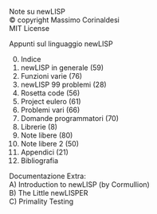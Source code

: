 Note su newLISP  
© copyright Massimo Corinaldesi  
MIT License  
    
Appunti sul linguaggio newLISP  
  
00) Indice  
01) newLISP in generale (59)  
02) Funzioni varie (76)  
03) newLISP 99 problemi (28)  
04) Rosetta code (56)  
05) Project eulero (61)  
06) Problemi vari (66)  
07) Domande programmatori (70)  
08) Librerie (8)  
09) Note libere (80)  
10) Note libere 2 (50)  
11) Appendici (21)  
12) Bibliografia  

Documentazione Extra:  
A) Introduction to newLISP (by Cormullion)  
B) The Little newLISPER  
C) Primality Testing  


